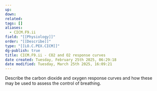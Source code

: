 ```yaml
---
up: 
down: 
related: 
tags: []
aliases:
  - CICM.F9.ii
field: "[[Physiology]]"
order: "[[Describe]]"
type: "[[LO.C.PEX.CICM]]"
dg-publish: true
title: CICM.F9.ii - CO2 and O2 response curves
date created: Tuesday, February 25th 2025, 06:29:18
date modified: Tuesday, March 25th 2025, 16:09:21
---
```


Describe the carbon dioxide and oxygen response curves and how these may be used to assess the control of breathing.
